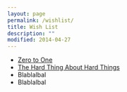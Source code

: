 ```yaml
---
layout: page
permalink: /wishlist/
title: Wish List
description: ""
modified: 2014-04-27
---
```


* [Zero to One](http://zerotoonebook.com/ "#ZeroToOne Book")
* [The Hard Thing About Hard Things](http://www.amazon.com/dp/0062273205 "The Hard Thing About Hard Things: Building a Business When There Are No Easy Answers")
* Blablalbal
* Blablalbal
